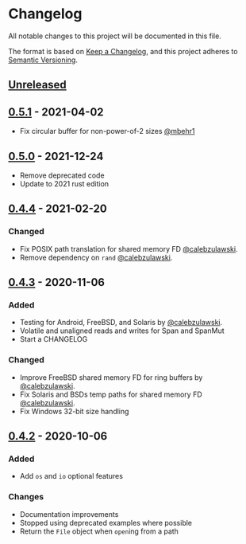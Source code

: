 # Changelog
All notable changes to this project will be documented in this file.

The format is based on [Keep a Changelog](https://keepachangelog.com/en/1.0.0/),
and this project adheres to [Semantic Versioning](https://semver.org/spec/v2.0.0.html).

## [Unreleased]

## [0.5.1] - 2021-04-02
- Fix circular buffer for non-power-of-2 sizes  [@mbehr1](https://github.com/mbehr1)

## [0.5.0] - 2021-12-24
- Remove deprecated code
- Update to 2021 rust edition

## [0.4.4] - 2021-02-20

### Changed
- Fix POSIX path translation for shared memory FD [@calebzulawski](https://github.com/calebzulawski).
- Remove dependency on `rand` [@calebzulawski](https://github.com/calebzulawski).

## [0.4.3] - 2020-11-06
### Added
- Testing for Android, FreeBSD, and Solaris by [@calebzulawski](https://github.com/calebzulawski).
- Volatile and unaligned reads and writes for Span and SpanMut
- Start a CHANGELOG

### Changed
- Improve FreeBSD shared memory FD for ring buffers by [@calebzulawski](https://github.com/calebzulawski).
- Fix Solaris and BSDs temp paths for shared memory FD [@calebzulawski](https://github.com/calebzulawski).
- Fix Windows 32-bit size handling

## [0.4.2] - 2020-10-06
### Added
- Add `os` and `io` optional features

### Changes
- Documentation improvements
- Stopped using deprecated examples where possible
- Return the `File` object when `open`ing from a path

[Unreleased]: https://github.com/kalamay/vmap-rs/compare/v0.5.1...HEAD
[0.5.1]: https://github.com/kalamay/vmap-rs/compare/v0.5.0...v0.5.1
[0.5.0]: https://github.com/kalamay/vmap-rs/compare/v0.4.4...v0.5.0
[0.4.4]: https://github.com/kalamay/vmap-rs/compare/v0.4.3...v0.4.4
[0.4.3]: https://github.com/kalamay/vmap-rs/compare/v0.4.2...v0.4.3
[0.4.2]: https://github.com/kalamay/vmap-rs/compare/v0.4.1...v0.4.2
